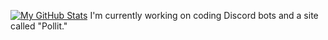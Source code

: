 [![My GitHub Stats](https://github-readme-stats.vercel.app/api?username=Tilier)](https://github.com/Tilier)
I'm currently working on coding Discord bots and a site called "Pollit."
